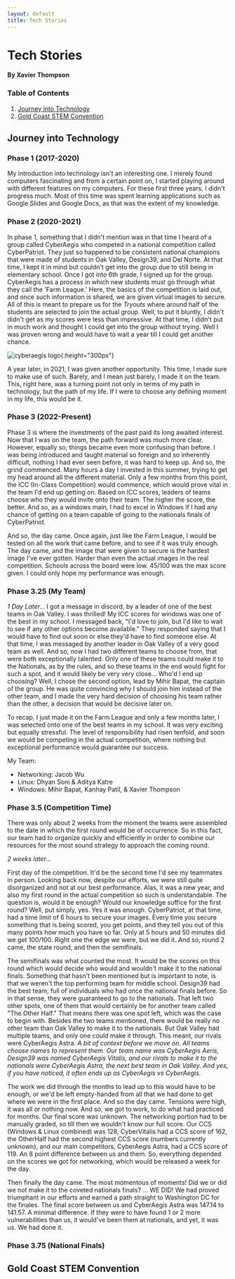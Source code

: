 ```yaml
---
layout: default
title: Tech Stories
---
```


# Tech Stories

#### **By Xavier Thompson**

### Table of Contents
1. [Journey into Technology](#journey-into-technology)
2. [Gold Coast STEM Convention](#gold-coast-stem-convention)

## Journey into Technology

### Phase 1 (2017-2020)
My introduction into technology isn't an interesting one. I merely found computers fascinating and from a certain point on, I started playing around with different features on my computers. For these first three years, I didn't progress much. Most of this time was spent learning applications such as Google Slides and Google Docs, as that was the extent of my knowledge.

### Phase 2 (2020-2021)
In phase 1, something that I didn't mention was in that time I heard of a group called CyberAegis who competed in a national competition called CyberPatriot. They just so happened to be consistent national champions that were made of students in Oak Valley, Design39, and Del Norte. At that time, I kept it in mind but couldn't get into the group due to still being in elementary school. Once I got into 6th grade, I signed up for the group. CyberAegis has a process in which new students must go through what they call the 'Farm League.' Here, the basics of the competition is laid out, and once such information is shared, we are given virtual images to secure. All of this is meant to prepare us for the *Tryouts* where around half of the students are selected to join the actual group. Well, to put it bluntly, I didn't didn't get as my scores were less than impressive. At that time, I didn't put in much work and thought I could get into the group without trying. Well I was proven wrong and would have to wait a year till I could get another chance.

![cyberaegis logo]({{site.baseurl}}/images/cyberaegis_logo.jpg){:height="300px"}

A year later, in 2021, I was given another opportunity. This time, I made sure to make use of such. Barely, and I mean just barely, I made it on the team. This, right here, was a turning point not only in terms of my path in technology, but the path of my life. If I were to choose any defining moment in my life, this would be it.

### Phase 3 (2022-Present)
Phase 3 is where the investments of the past paid its long awaited interest. Now that I was on the team, the path forward was much more clear. However, equally so, things became even more confusing than before. I was being introduced and taught material so foreign and so inherently difficult, nothing I had ever seen before, it was hard to keep up. And so, the grind commenced. Many hours a day I invested in this summer, trying to get my head around all the different material. Only a few months from this point, the ICC (In-Class Competition) would commence, which would prove vital in the team I'd end up getting on. Based on ICC scores, leaders of teams choose who they would invite onto their team. The higher the score, the better. And so, as a windows main, I had to excel in Windows if I had any chance of getting on a team capable of going to the nationals finals of CyberPatriot.

And so, the day came. Once again, just like the Farm League, I would be tested on all the work that came before, and to see if it was truly enough. The day came, and the image that were given to secure is the hardest image I've ever gotten. Harder than even the actual images in the real competition. Schools across the board were low. 45/100 was the max score given. I could only hope my performance was enough.

### Phase 3.25 (My Team)

*1 Day Later...*
I got a message in discord, by a leader of one of the best teams in Oak Valley. I was thrilled! My ICC scores for windows was one of the best in my school. I messaged back, "I'd love to join, but I'd like to wait to see if any other options become available." They responded saying that I would have to find out soon or else they'd have to find someone else. At that time, I was messaged by another leader in Oak Valley of a very good team as well. And so, now I had two different teams to choose from, that were both exceptionally talented. Only one of these teams could make it to the Nationals, as by the rules, and so these teams in the end would fight for such a spot, and it would likely be very very close... Who'd I end up choosing? Well, I chose the second option, lead by Mihir Bapat, the captain of the group. He was quite convincing why I should join him instead of the other team, and I made the very hard decision of choosing his team rather than the other, a decision that would be decisive later on.

To recap, I just made it on the Farm League and only a few months later, I was selected onto one of the best teams in my school. It was very exciting but equally stressful. The level of responsibility had risen tenfold, and soon we would be competing in the actual competition, where nothing but exceptional performance would guarantee our success.

My Team:
- Networking: Jacob Wu
- Linux: Dhyan Soni & Aditya Katre
- Windows: Mihir Bapat, Kanhay Patil, & Xavier Thompson

### Phase 3.5 (Competition Time)

There was only about 2 weeks from the moment the teams were assembled to the date in which the first round would be of occurrence. So in this fact, our team had to organize quickly and efficiently in order to combine our resources for the most sound strategy to approach the coming round.

*2 weeks later...*

First day of the competition. It'd be the second time I'd see my teammates in person. Looking back now, despite our efforts, we were still quite disorganized and not at our best performance. Alas, it was a new year, and also my first round in the actual competition so such is understandable. The question is, would it be enough? Would our knowledge suffice for the first round? Well, put simply, yes. Yes it was enough. CyberPatriot, at that time, had a time limit of 6 hours to secure your images. Every time you secure something that is being scored, you get points, and they tell you out of this many points how much you have so far. Only at 5 hours and 50 minutes did we get 100/100. Right one the edge we were, but we did it. And so, round 2 came, the state round, and then the semifinals. 

The semifinals was what counted the most. It would be the scores on this round which would decide who would and wouldn't make it to the national finals. Something that hasn't been mentioned but is important to note, is that we weren't the top performing team for middle school. Design39 had the best team, full of individuals who had once the national finals before. So in that sense, they were guaranteed to go to the nationals. That left two other spots, one of them that would certainly be for another team called "The Other Half." That means there was one spot left, which was the case to begin with. Besides the two teams mentioned, there would be really no other team than Oak Valley to make it to the nationals. But Oak Valley had multiple teams, and only one could make it through. This meant, our rivals were CyberAegis Astra. *A bit of context before we move on. All teams choose names to represent them. Our team name was CyberAegis Aeris, Design39 was named CyberAegis Vitalis, and our rivals to make it to the nationals were CyberAegis Astra, the next best team in Oak Valley. And yes, if you have noticed, it often ends up as CyberAegis vs CyberAegis.*

The work we did through the months to lead up to this would have to be enough, or we'd be left empty-handed from all that we had done to get where we were in the first place. And so the day came. Tensions were high, it was all or nothing now. And so, we got to work, to do what had practiced for months. Our final score was unknown. The networking portion had to be manually graded, so till then we wouldn't know our full score. Our CCS (Windows & Linux combined) was 128, CyberVitalis had a CCS score of 162, the OtherHalf had the second highest CCS score (numbers currently unknown), and our main competitors, CyberAegis Astra, had a CCS score of 119. An 8 point difference between us and them. So, everything depended on the scores we got for networking, which would be released a week for the day.

Then finally the day came. The most momentous of moments! Did we or did we not make it to the coveted nationals finals? ... WE DID! We had proved triumphant in our efforts and earned a path straight to Washington DC for the finales. The final score between us and CyberAegis Astra was 147.14 to 141.57. A minimal difference. If they were to have found 1 or 2 more vulnerabilities than us, it would've been them at nationals, and yet, it was us. We had done it.

<!--![national final teams]({{site.baseurl}}/images/teamphoto.png){:height="300px"}-->

### Phase 3.75 (National Finals)




## Gold Coast STEM Convention